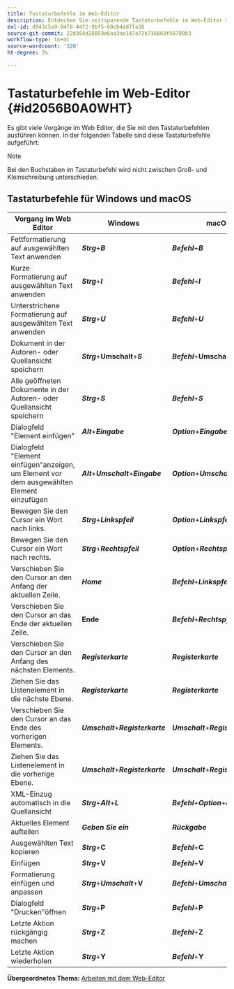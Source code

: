 ```yaml
---
title: Tastaturbefehle im Web-Editor
description: Entdecken Sie zeitsparende Tastaturbefehle im Web-Editor von AEM Guides.
exl-id: d843c5a9-04f8-44f2-9bf5-60cb4ed7fa38
source-git-commit: 22d364d28859e6aa3ae147a72b736669f56788b3
workflow-type: tm+mt
source-wordcount: '320'
ht-degree: 3%

---
```


# Tastaturbefehle im Web-Editor {#id2056B0A0WHT}

Es gibt viele Vorgänge im Web Editor, die Sie mit den Tastaturbefehlen ausführen können. In der folgenden Tabelle sind diese Tastaturbefehle aufgeführt:

>[!NOTE]
>
> Bei den Buchstaben im Tastaturbefehl wird nicht zwischen Groß- und Kleinschreibung unterschieden.

## Tastaturbefehle für Windows und macOS

| Vorgang im Web Editor | Windows | macOS |
|-----------------------|-----------------|-----------------|
| Fettformatierung auf ausgewählten Text anwenden | ***Strg***+***B*** | ***Befehl***+***B*** |
| Kurze Formatierung auf ausgewählten Text anwenden | ***Strg***+***I*** | ***Befehl***+***I*** |
| Unterstrichene Formatierung auf ausgewählten Text anwenden | ***Strg***+***U*** | ***Befehl***+***U*** |
| Dokument in der Autoren- oder Quellansicht speichern | ***Strg***+**Umschalt**+***S*** | ***Befehl***+**Umschalt**+***S*** |
| Alle geöffneten Dokumente in der Autoren- oder Quellansicht speichern | ***Strg***+***S*** | ***Befehl***+***S*** |
| Dialogfeld &quot;Element einfügen&quot; | ***Alt***+***Eingabe*** | ***Option***+***Eingabe*** |
| Dialogfeld &quot;Element einfügen&quot;anzeigen, um Element vor dem ausgewählten Element einzufügen | ***Alt***+***Umschalt***+***Eingabe*** | ***Option***+***Umschalt***+***Eingabe*** |
| Bewegen Sie den Cursor ein Wort nach links. | ***Strg***+***Linkspfeil*** | ***Option***+***Linkspfeil*** |
| Bewegen Sie den Cursor ein Wort nach rechts. | ***Strg***+***Rechtspfeil*** | ***Option***+***Rechtspfeil*** |
| Verschieben Sie den Cursor an den Anfang der aktuellen Zeile. | ***Home*** | ***Befehl***+***Linkspfeil*** |
| Verschieben Sie den Cursor an das Ende der aktuellen Zeile. | **Ende** | ***Befehl***+***Rechtspfeil*** |
| Verschieben Sie den Cursor an den Anfang des nächsten Elements. | ***Registerkarte*** | ***Registerkarte*** |
| Ziehen Sie das Listenelement in die nächste Ebene. | ***Registerkarte*** | ***Registerkarte*** |
| Verschieben Sie den Cursor an das Ende des vorherigen Elements. | ***Umschalt***+***Registerkarte*** | ***Umschalt***+***Registerkarte*** |
| Ziehen Sie das Listenelement in die vorherige Ebene. | ***Umschalt***+***Registerkarte*** | ***Umschalt***+***Registerkarte*** |
| XML-Einzug automatisch in die Quellansicht | ***Strg***+***Alt***+***L*** | ***Befehl***+***Option***+***L*** |
| Aktuelles Element aufteilen | ***Geben Sie ein*** | ***Rückgabe*** |
| Ausgewählten Text kopieren | ***Strg***+**C** | ***Befehl***+**C** |
| Einfügen | ***Strg***+**V** | ***Befehl***+**V** |
| Formatierung einfügen und anpassen | ***Strg***+***Umschalt***+**V** | ***Befehl***+***Umschalt***+**V** |
| Dialogfeld &quot;Drucken&quot;öffnen | ***Strg***+**P** | ***Befehl***+**P** |
| Letzte Aktion rückgängig machen | ***Strg***+**Z** | ***Befehl***+**Z** |
| Letzte Aktion wiederholen | ***Strg***+**Y** | ***Befehl***+**Y** |

**Übergeordnetes Thema:** [Arbeiten mit dem Web-Editor](web-editor.md)

